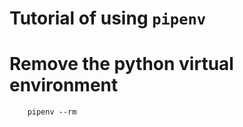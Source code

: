 # Tutorial of using `pipenv`

# Remove the python virtual environment

```shell
    pipenv --rm






